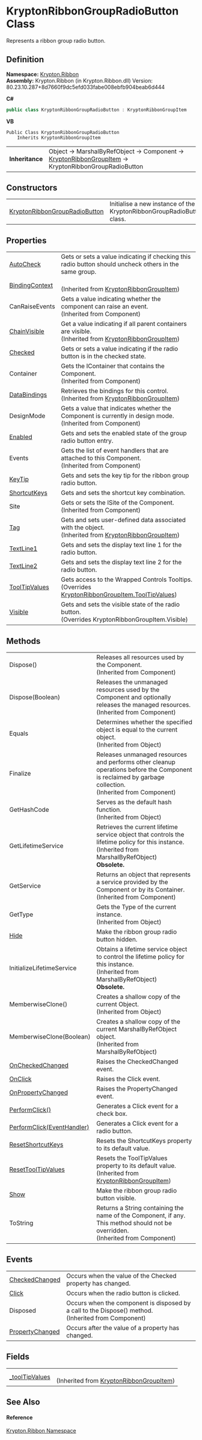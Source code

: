 # KryptonRibbonGroupRadioButton Class


Represents a ribbon group radio button.



## Definition
**Namespace:** <a href="1e9bc734-cff9-e9b8-f013-94cdac669794.md">Krypton.Ribbon</a>  
**Assembly:** Krypton.Ribbon (in Krypton.Ribbon.dll) Version: 80.23.10.287+8d7660f9dc5efd033fabe008ebfb904beab6d444

**C#**
``` C#
public class KryptonRibbonGroupRadioButton : KryptonRibbonGroupItem
```
**VB**
``` VB
Public Class KryptonRibbonGroupRadioButton
	Inherits KryptonRibbonGroupItem
```

<table><tr><td><strong>Inheritance</strong></td><td>Object  →  MarshalByRefObject  →  Component  →  <a href="42b4e823-3d0e-29bf-ca83-927a7a58295d.md">KryptonRibbonGroupItem</a>  →  KryptonRibbonGroupRadioButton</td></tr>
</table>



## Constructors
<table>
<tr>
<td><a href="d7c3dfb6-a785-3913-8c06-8f4b5215358d.md">KryptonRibbonGroupRadioButton</a></td>
<td>Initialise a new instance of the KryptonRibbonGroupRadioButton class.</td></tr>
</table>

## Properties
<table>
<tr>
<td><a href="e041f897-4fad-0c09-c75d-63ee0112955a.md">AutoCheck</a></td>
<td>Gets or sets a value indicating if checking this radio button should uncheck others in the same group.</td></tr>
<tr>
<td><a href="c9f41166-b541-4efc-c022-7bf3fad1b338.md">BindingContext</a></td>
<td><br />(Inherited from <a href="42b4e823-3d0e-29bf-ca83-927a7a58295d.md">KryptonRibbonGroupItem</a>)</td></tr>
<tr>
<td>CanRaiseEvents</td>
<td>Gets a value indicating whether the component can raise an event.<br />(Inherited from Component)</td></tr>
<tr>
<td><a href="302e2c6c-a240-ed7c-5bbf-0db525ef4a32.md">ChainVisible</a></td>
<td>Get a value indicating if all parent containers are visible.<br />(Inherited from <a href="42b4e823-3d0e-29bf-ca83-927a7a58295d.md">KryptonRibbonGroupItem</a>)</td></tr>
<tr>
<td><a href="694131c2-a9ec-c13e-8f47-85b8c0920ddc.md">Checked</a></td>
<td>Gets or sets a value indicating if the radio button is in the checked state.</td></tr>
<tr>
<td>Container</td>
<td>Gets the IContainer that contains the Component.<br />(Inherited from Component)</td></tr>
<tr>
<td><a href="27c19a8c-9d52-40d5-9190-6d7fb79ce391.md">DataBindings</a></td>
<td>Retrieves the bindings for this control.<br />(Inherited from <a href="42b4e823-3d0e-29bf-ca83-927a7a58295d.md">KryptonRibbonGroupItem</a>)</td></tr>
<tr>
<td>DesignMode</td>
<td>Gets a value that indicates whether the Component is currently in design mode.<br />(Inherited from Component)</td></tr>
<tr>
<td><a href="f552adbe-893b-fbf2-d986-b353b506c53c.md">Enabled</a></td>
<td>Gets and sets the enabled state of the group radio button entry.</td></tr>
<tr>
<td>Events</td>
<td>Gets the list of event handlers that are attached to this Component.<br />(Inherited from Component)</td></tr>
<tr>
<td><a href="2389820e-92aa-4065-c0d1-2ce2dcb24a7b.md">KeyTip</a></td>
<td>Gets and sets the key tip for the ribbon group radio button.</td></tr>
<tr>
<td><a href="51b5a679-bf03-5f8f-80e4-a3cba9922ebf.md">ShortcutKeys</a></td>
<td>Gets and sets the shortcut key combination.</td></tr>
<tr>
<td>Site</td>
<td>Gets or sets the ISite of the Component.<br />(Inherited from Component)</td></tr>
<tr>
<td><a href="8f0958de-84a9-b6c7-700f-32549d83cf88.md">Tag</a></td>
<td>Gets and sets user-defined data associated with the object.<br />(Inherited from <a href="42b4e823-3d0e-29bf-ca83-927a7a58295d.md">KryptonRibbonGroupItem</a>)</td></tr>
<tr>
<td><a href="0ad3e456-532d-cc4d-3120-45a935d8e60a.md">TextLine1</a></td>
<td>Gets and sets the display text line 1 for the radio button.</td></tr>
<tr>
<td><a href="8f5fda42-9797-d2bd-3402-b39b7a468c17.md">TextLine2</a></td>
<td>Gets and sets the display text line 2 for the radio button.</td></tr>
<tr>
<td><a href="52dfca3b-6b4f-47d3-bb12-c38d17ca7401.md">ToolTipValues</a></td>
<td>Gets access to the Wrapped Controls Tooltips.<br />(Overrides <a href="ab122b1c-b5e5-dfd9-e66a-286ea03ea3cb.md">KryptonRibbonGroupItem.ToolTipValues</a>)</td></tr>
<tr>
<td><a href="1148bf92-5b4b-f859-0306-71a2b30c5c14.md">Visible</a></td>
<td>Gets and sets the visible state of the radio button.<br />(Overrides KryptonRibbonGroupItem.Visible)</td></tr>
</table>

## Methods
<table>
<tr>
<td>Dispose()</td>
<td>Releases all resources used by the Component.<br />(Inherited from Component)</td></tr>
<tr>
<td>Dispose(Boolean)</td>
<td>Releases the unmanaged resources used by the Component and optionally releases the managed resources.<br />(Inherited from Component)</td></tr>
<tr>
<td>Equals</td>
<td>Determines whether the specified object is equal to the current object.<br />(Inherited from Object)</td></tr>
<tr>
<td>Finalize</td>
<td>Releases unmanaged resources and performs other cleanup operations before the Component is reclaimed by garbage collection.<br />(Inherited from Component)</td></tr>
<tr>
<td>GetHashCode</td>
<td>Serves as the default hash function.<br />(Inherited from Object)</td></tr>
<tr>
<td>GetLifetimeService</td>
<td>Retrieves the current lifetime service object that controls the lifetime policy for this instance.<br />(Inherited from MarshalByRefObject)<br /><strong>Obsolete.</strong></td></tr>
<tr>
<td>GetService</td>
<td>Returns an object that represents a service provided by the Component or by its Container.<br />(Inherited from Component)</td></tr>
<tr>
<td>GetType</td>
<td>Gets the Type of the current instance.<br />(Inherited from Object)</td></tr>
<tr>
<td><a href="11319ae1-cf1f-755d-0088-44d036d5fdfa.md">Hide</a></td>
<td>Make the ribbon group radio button hidden.</td></tr>
<tr>
<td>InitializeLifetimeService</td>
<td>Obtains a lifetime service object to control the lifetime policy for this instance.<br />(Inherited from MarshalByRefObject)<br /><strong>Obsolete.</strong></td></tr>
<tr>
<td>MemberwiseClone()</td>
<td>Creates a shallow copy of the current Object.<br />(Inherited from Object)</td></tr>
<tr>
<td>MemberwiseClone(Boolean)</td>
<td>Creates a shallow copy of the current MarshalByRefObject object.<br />(Inherited from MarshalByRefObject)</td></tr>
<tr>
<td><a href="376499a3-a74b-546e-a9c2-fd9863922226.md">OnCheckedChanged</a></td>
<td>Raises the CheckedChanged event.</td></tr>
<tr>
<td><a href="820e9e4c-b44d-2826-db8e-a0728b6ddaa6.md">OnClick</a></td>
<td>Raises the Click event.</td></tr>
<tr>
<td><a href="0f97209d-b382-2da1-0ddb-a8dc440e2201.md">OnPropertyChanged</a></td>
<td>Raises the PropertyChanged event.</td></tr>
<tr>
<td><a href="d48f9a13-6c16-7b26-895e-a4b1e9127e43.md">PerformClick()</a></td>
<td>Generates a Click event for a check box.</td></tr>
<tr>
<td><a href="b6413e03-2fe5-e7c3-8748-5a9776fbfe67.md">PerformClick(EventHandler)</a></td>
<td>Generates a Click event for a radio button.</td></tr>
<tr>
<td><a href="ac83188d-9878-f1bf-b00e-e142c71fa671.md">ResetShortcutKeys</a></td>
<td>Resets the ShortcutKeys property to its default value.</td></tr>
<tr>
<td><a href="4c31e104-2033-89a2-6523-f8f6d16791ca.md">ResetToolTipValues</a></td>
<td>Resets the ToolTipValues property to its default value.<br />(Inherited from <a href="42b4e823-3d0e-29bf-ca83-927a7a58295d.md">KryptonRibbonGroupItem</a>)</td></tr>
<tr>
<td><a href="f32041cb-d730-d744-b3e4-07bdd129d5a2.md">Show</a></td>
<td>Make the ribbon group radio button visible.</td></tr>
<tr>
<td>ToString</td>
<td>Returns a String containing the name of the Component, if any. This method should not be overridden.<br />(Inherited from Component)</td></tr>
</table>

## Events
<table>
<tr>
<td><a href="f26ea889-12d8-20f3-899b-93d36cca21e3.md">CheckedChanged</a></td>
<td>Occurs when the value of the Checked property has changed.</td></tr>
<tr>
<td><a href="f317156f-b1e8-cfc4-1c61-d18a7e4a04f9.md">Click</a></td>
<td>Occurs when the radio button is clicked.</td></tr>
<tr>
<td>Disposed</td>
<td>Occurs when the component is disposed by a call to the Dispose() method.<br />(Inherited from Component)</td></tr>
<tr>
<td><a href="31c34c6f-797a-9837-832f-7501ae43c54c.md">PropertyChanged</a></td>
<td>Occurs after the value of a property has changed.</td></tr>
</table>

## Fields
<table>
<tr>
<td><a href="2b4a688f-28a6-a1ec-8dcf-1006667ef77f.md">_toolTipValues</a></td>
<td><br />(Inherited from <a href="42b4e823-3d0e-29bf-ca83-927a7a58295d.md">KryptonRibbonGroupItem</a>)</td></tr>
</table>

## See Also


#### Reference
<a href="1e9bc734-cff9-e9b8-f013-94cdac669794.md">Krypton.Ribbon Namespace</a>  
